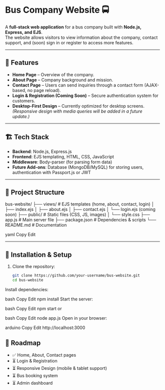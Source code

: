 # Bus Company Website 🚍

A **full-stack web application** for a bus company built with **Node.js, Express, and EJS**.  
The website allows visitors to view information about the company, contact support, and (soon) sign in or register to access more features.

---

## 🌟 Features
- **Home Page** – Overview of the company.
- **About Page** – Company background and mission.
- **Contact Page** – Users can send inquiries through a contact form (AJAX-based, no page reload).
- **Login & Registration (Coming Soon)** – Secure authentication system for customers.
- **Desktop-First Design** – Currently optimized for desktop screens.  
  _(Responsive design with media queries will be added in a future update.)_

---

## 🏗️ Tech Stack
- **Backend**: Node.js, Express.js
- **Frontend**: EJS templating, HTML, CSS, JavaScript
- **Middleware**: Body-parser (for parsing form data)
- **Future Add-ons**: Database (MongoDB/MySQL) for storing users, authentication with Passport.js or JWT

---

## 📂 Project Structure
bus-website/
├── views/ # EJS templates (home, about, contact, login)
│ ├── index.ejs
│ ├── about.ejs
│ ├── contact.ejs
│ └── login.ejs (coming soon)
├── public/ # Static files (CSS, JS, images)
│ └── style.css
├── app.js # Main server file
├── package.json # Dependencies & scripts
└── README.md # Documentation

yaml
Copy
Edit

---

## 🚀 Installation & Setup

1. Clone the repository:
   ```bash
   git clone https://github.com/your-username/bus-website.git
   cd bus-website
Install dependencies:

bash
Copy
Edit
npm install
Start the server:

bash
Copy
Edit
npm start
or

bash
Copy
Edit
node app.js
Open in your browser:

arduino
Copy
Edit
http://localhost:3000

## 🔮 Roadmap
- ✅ Home, About, Contact pages
- ⏳ Login & Registration
- ⏳ Responsive Design (mobile & tablet support)
- ⏳ Bus booking system
- ⏳ Admin dashboard